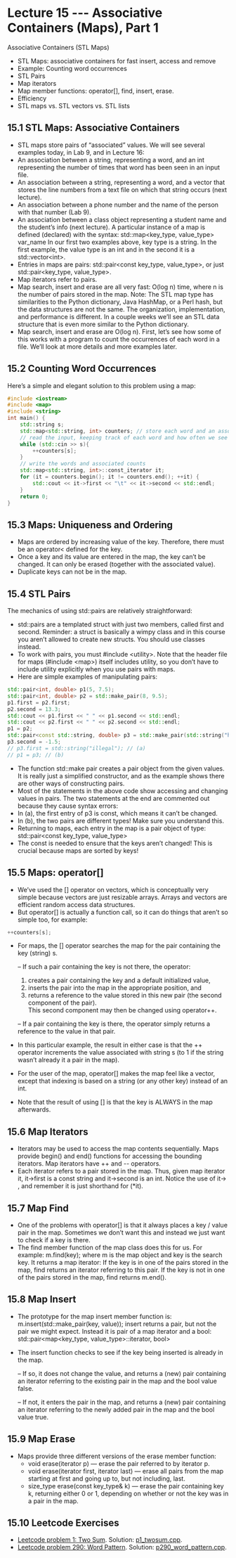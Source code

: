 # Lecture 15 --- Associative Containers (Maps), Part 1

Associative Containers (STL Maps)
- STL Maps: associative containers for fast insert, access and remove
- Example: Counting word occurrences
- STL Pairs
- Map iterators
- Map member functions: operator[], find, insert, erase.
- Efficiency
- STL maps vs. STL vectors vs. STL lists

## 15.1 STL Maps: Associative Containers

- STL maps store pairs of “associated” values.
 We will see several examples today, in Lab 9, and in Lecture 16:
- An association between a string, representing a word, and an int representing the number of times that
word has been seen in an input file.
- An association between a string, representing a word, and a vector that stores the line numbers from a
text file on which that string occurs (next lecture).
- An association between a phone number and the name of the person with that number (Lab 9).
- An association between a class object representing a student name and the student’s info (next lecture).
 A particular instance of a map is defined (declared) with the syntax:
std::map&lt;key_type, value_type&gt; var_name
In our first two examples above, key type is a string. In the first example, the value type is an int and in
the second it is a std::vector&lt;int&gt;.
- Entries in maps are pairs: std::pair&lt;const key_type, value_type&gt;, or just std::pair&lt;key_type, value_type&gt;.
- Map iterators refer to pairs.
- Map search, insert and erase are all very fast: O(log n) time, where n is the number of pairs stored in the map.
 Note: The STL map type has similarities to the Python dictionary, Java HashMap, or a Perl hash, but the
data structures are not the same. The organization, implementation, and performance is different. In a couple
weeks we’ll see an STL data structure that is even more similar to the Python dictionary.
- Map search, insert and erase are O(log n).
First, let’s see how some of this works with a program to count the occurrences of each word in a file. We’ll look
at more details and more examples later.

## 15.2 Counting Word Occurrences

Here’s a simple and elegant solution to this problem using a map:

```cpp
#include <iostream>
#include <map>
#include <string>
int main() {
	std::string s;
	std::map<std::string, int> counters; // store each word and an associated counter
	// read the input, keeping track of each word and how often we see it
	while (std::cin >> s){
		++counters[s];
	}
	// write the words and associated counts
	std::map<std::string, int>::const_iterator it;
	for (it = counters.begin(); it != counters.end(); ++it) {
		std::cout << it->first << "\t" << it->second << std::endl;
	}
	return 0;
}
```

## 15.3 Maps: Uniqueness and Ordering

- Maps are ordered by increasing value of the key. Therefore, there
must be an operator< defined for the key.
- Once a key and its value are entered in the map, the key can’t be
changed. It can only be erased (together with the associated value).
- Duplicate keys can not be in the map.

## 15.4 STL Pairs

The mechanics of using std::pairs are relatively straightforward:
- std::pairs are a templated struct with just two members, called first and second. Reminder: a struct
is basically a wimpy class and in this course you aren’t allowed to create new structs. You should use classes
instead.
- To work with pairs, you must #include &lt;utility&gt;. Note that the header file for maps (#include &lt;map&gt;)
itself includes utility, so you don’t have to include utility explicitly when you use pairs with maps.
- Here are simple examples of manipulating pairs:
```cpp
std::pair<int, double> p1(5, 7.5);
std::pair<int, double> p2 = std::make_pair(8, 9.5);
p1.first = p2.first;
p2.second = 13.3;
std::cout << p1.first << " " << p1.second << std::endl;
std::cout << p2.first << " " << p2.second << std::endl;
p1 = p2;
std::pair<const std::string, double> p3 = std::make_pair(std::string("hello"), 3.5);
p3.second = -1.5;
// p3.first = std::string("illegal"); // (a)
// p1 = p3; // (b)
```
- The function std::make pair creates a pair object from the given values. It is really just a simplified
constructor, and as the example shows there are other ways of constructing pairs.
- Most of the statements in the above code show accessing and changing values in pairs.
The two statements at the end are commented out because they cause syntax errors:
- In (a), the first entry of p3 is const, which means it can’t be changed.
- In (b), the two pairs are different types! Make sure you understand this.
- Returning to maps, each entry in the map is a pair object of type:
std::pair&lt;const key_type, value_type&gt;
- The const is needed to ensure that the keys aren’t changed! This is crucial because maps are sorted by keys!

## 15.5 Maps: operator[]

- We’ve used the [] operator on vectors, which is conceptually very simple because vectors are just resizable
arrays. Arrays and vectors are efficient random access data structures.
- But operator[] is actually a function call, so it can do things that aren’t so simple too, for example:

```cpp
++counters[s];
```

- For maps, the [] operator searches the map for the pair containing the key (string) s.  
  
  – If such a pair containing the key is not there, the operator:
    1. creates a pair containing the key and a default initialized value,
    2. inserts the pair into the map in the appropriate position, and
    3. returns a reference to the value stored in this new pair (the second component of the pair).  
    This second component may then be changed using operator++.  
  
  – If a pair containing the key is there, the operator simply returns a reference to the value in that pair.
- In this particular example, the result in either case is that the ++ operator increments the value associated with
string s (to 1 if the string wasn’t already it a pair in the map).
- For the user of the map, operator[] makes the map feel like a vector, except that indexing is based on a
string (or any other key) instead of an int.
- Note that the result of using [] is that the key is ALWAYS in the map afterwards.

## 15.6 Map Iterators

- Iterators may be used to access the map contents sequentially. Maps provide begin() and end() functions for
accessing the bounding iterators. Map iterators have ++ and -- operators.
- Each iterator refers to a pair stored in the map. Thus, given map iterator it, it-&gt;first is a const string
and it-&gt;second is an int. Notice the use of it-> , and remember it is just shorthand for (*it).

## 15.7 Map Find

- One of the problems with operator[] is that it always places a key / value pair in the map. Sometimes we
don’t want this and instead we just want to check if a key is there.
- The find member function of the map class does this for us. For example:
m.find(key);
where m is the map object and key is the search key. It returns a map iterator:
If the key is in one of the pairs stored in the map, find returns an iterator referring to this pair.
If the key is not in one of the pairs stored in the map, find returns m.end().

## 15.8 Map Insert

- The prototype for the map insert member function is:
m.insert(std::make_pair(key, value));
insert returns a pair, but not the pair we might expect. Instead it is pair of a map iterator and a bool:
std::pair<map<key_type, value_type>::iterator, bool>
- The insert function checks to see if the key being inserted is already in the map.

  – If so, it does not change the value, and returns a (new) pair containing an iterator referring to the existing
pair in the map and the bool value false.

  – If not, it enters the pair in the map, and returns a (new) pair containing an iterator referring to the newly
added pair in the map and the bool value true.

## 15.9 Map Erase

- Maps provide three different versions of the erase member function:
  - void erase(iterator p) — erase the pair referred to by iterator p.  
  - void erase(iterator first, iterator last) — erase all pairs from the map starting at first and going
up to, but not including, last.  
  - size_type erase(const key_type& k) — erase the pair containing key k, returning either 0 or 1, depending
on whether or not the key was in a pair in the map.

## 15.10 Leetcode Exercises

- [Leetcode problem 1: Two Sum](https://leetcode.com/problems/two-sum/). Solution: [p1_twosum.cpp](../../leetcode/p1_twosum.cpp).
- [Leetcode problem 290: Word Pattern](https://leetcode.com/problems/word-pattern/). Solution: [p290_word_pattern.cpp](../../leetcode/p290_word_pattern.cpp).

